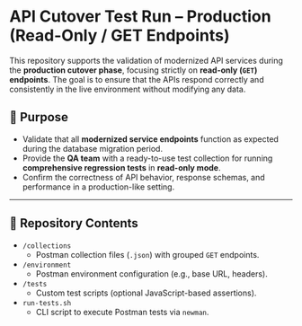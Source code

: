 # API Cutover Test Run – Production (Read-Only / GET Endpoints)

This repository supports the validation of modernized API services during the **production cutover phase**, focusing strictly on **read-only (`GET`) endpoints**. The goal is to ensure that the APIs respond correctly and consistently in the live environment without modifying any data.

## 📌 Purpose

- Validate that all **modernized service endpoints** function as expected during the database migration period.
- Provide the **QA team** with a ready-to-use test collection for running **comprehensive regression tests** in **read-only mode**.
- Confirm the correctness of API behavior, response schemas, and performance in a production-like setting.

---

## 📁 Repository Contents

- `/collections`
  - Postman collection files (`.json`) with grouped `GET` endpoints.
- `/environment`
  - Postman environment configuration (e.g., base URL, headers).
- `/tests`
  - Custom test scripts (optional JavaScript-based assertions).
- `run-tests.sh`
  - CLI script to execute Postman tests via `newman`.


